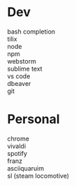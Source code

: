 # Dev
bash completion  
tilix  
node  
npm  
webstorm  
sublime text  
vs code  
dbeaver  
git

# Personal
chrome  
vivaldi  
spotify  
franz  
asciiquaruim  
sl (steam locomotive)  
